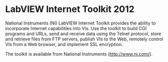 LabVIEW Internet Toolkit 2012
=============================

National Instruments (NI) LabVIEW Internet Toolkit provides the ability to
incorporate Internet capabilities into VIs. Use the toolkit to build CGI
programs and URLs, send and receive data using the Telnet protocol,
store and retrieve files from FTP servers, publish VIs to the Web,
remotely control VIs from a Web browser, and implement SSL encryption.


The toolkit is available from National Instruments (<http://www.ni.com/>).
